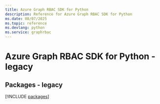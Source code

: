 ```yaml
---
title: Azure Graph RBAC SDK for Python
description: Reference for Azure Graph RBAC SDK for Python
ms.date: 08/07/2025
ms.topic: reference
ms.devlang: python
ms.service: graphrbac
---
```

# Azure Graph RBAC SDK for Python - legacy
## Packages - legacy
[!INCLUDE [packages](graph-rbac-index.md)]